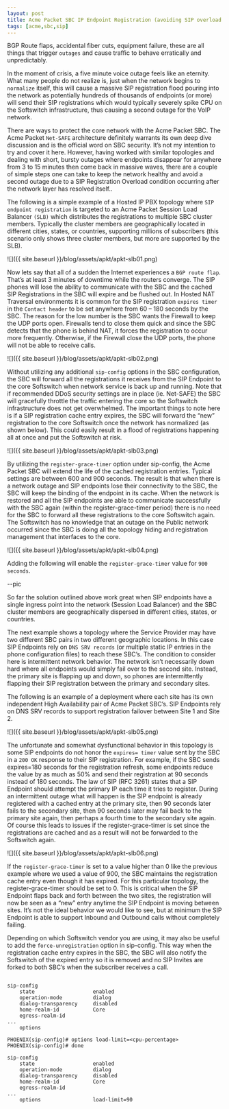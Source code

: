 ```yaml
---
layout: post
title: Acme Packet SBC IP Endpoint Registration (avoiding SIP overload and registration flooding)
tags: [acme,sbc,sip]
---
```

BGP Route flaps, accidental fiber cuts, equipment failure, these are all things that trigger `outages` and cause traffic to behave erratically and unpredictably. 

<!--more-->

In the moment of crisis, a five minute voice outage feels like an eternity. What many people do not realize is, just when the network begins to `normalize` itself, this will cause a massive SIP registration flood pouring into the network as potentially hundreds of thousands of endpoints (or more) will send their SIP registrations which would typically severely spike CPU on the Softswitch infrastructure, thus causing a second outage for the VoIP network.

There are ways to protect the core network with the Acme Packet SBC. The Acme Packet `Net-SAFE` architecture definitely warrants its own deep dive discussion and is the official word on SBC security. It’s not my intention to try and cover it here. However, having worked with similar topologies and dealing with short, bursty outages where endpoints disappear for anywhere from 3 to 15 minutes then come back in massive waves, there are a couple of simple steps one can take to keep the network healthy and avoid a second outage due to a SIP Registration Overload condition occurring after the network layer has resolved itself..

The following is a simple example of a Hosted IP PBX topology where `SIP endpoint registration` is targeted to an Acme Packet Session Load Balancer `(SLB)` which distributes the registrations to multiple SBC cluster members. Typically the cluster members are geographically located in different cities, states, or countries, supporting millions of subscribers (this scenario only shows three cluster members, but more are supported by the SLB).

![]({{ site.baseurl }}/blog/assets/apkt/apkt-slb01.png)

Now lets say that all of a sudden the Internet experiences a `BGP route flap`. That’s at least 3 minutes of downtime while the routers converge. The SIP phones will lose the ability to communicate with the SBC and the cached SIP Registrations in the SBC will expire and be flushed out. In Hosted NAT Traversal environments it is common for the SIP registration `expires timer` in the `Contact header` to be set anywhere from 60 – 180 seconds by the SBC.  The reason for the low number is the SBC wants the Firewall to keep the UDP ports open. Firewalls tend to close them quick and since the SBC detects that the phone is behind NAT, it forces the registration to occur more frequently. Otherwise, if the Firewall close the UDP ports, the phone will not be able to receive calls.

![]({{ site.baseurl }}/blog/assets/apkt/apkt-slb02.png)

Without utilizing any additional `sip-config` options in the SBC configuration, the SBC will forward all the registrations it receives from the SIP Endpoint to the core Softswitch when network service is back up and running. Note that if recommended DDoS security settings are in place (ie. Net-SAFE) the SBC will gracefully throttle the traffic entering the core so the Softswitch infrastructure does not get overwhelmed. The important things to note here is if a SIP registration cache entry expires, the SBC will forward the “new” registration to the core Softswitch once the network has normalized (as shown below). This could easily result in a flood of registrations happening all at once and put the Softswitch at risk.

![]({{ site.baseurl }}/blog/assets/apkt/apkt-slb03.png)

By utilizing the `register-grace-timer` option under sip-config, the Acme Packet SBC will extend the life of the cached registration entries. Typical settings are between 600 and 900 seconds. The result is that when there is a network outage and SIP endpoints lose their connectivity to the SBC, the SBC will keep the binding of the endpoint in its cache. When the network is restored and all the SIP endpoints are able to communicate successfully with the SBC again (within the register-grace-timer period) there is no need for the SBC to forward all these registrations to the core Softswitch again. The Softswitch has no knowledge that an outage on the Public network occurred since the SBC is doing all the topology hiding and registration management that interfaces to the core.

![]({{ site.baseurl }}/blog/assets/apkt/apkt-slb04.png)

Adding the following will enable the `register-grace-timer` value for `900 seconds`.

--pic

So far the solution outlined above work great when SIP endpoints have a single ingress point into the network (Session Load Balancer) and the SBC cluster members are geographically dispersed in different cities, states, or countries.

The next example shows a topology where the Service Provider may have two different SBC pairs in two different geographic locations. In this case SIP Endpoints rely on `DNS SRV records` (or multiple static IP entries in the phone configuration files) to reach these SBC’s. The condition to consider here is intermittent network behavior. The network isn’t necessarily down hard where all endpoints would simply fail over to the second site. Instead, the primary site is flapping up and down, so phones are intermittently flapping their SIP registration between the primary and secondary sites.

The following is an example of a deployment where each site has its own independent High Availability pair of Acme Packet SBC’s. SIP Endpoints rely on DNS SRV records to support registration failover between Site 1 and Site 2.

![]({{ site.baseurl }}/blog/assets/apkt/apkt-slb05.png)

The unfortunate and somewhat dysfunctional behavior in this topology is some SIP endpoints do not honor the `expires= timer` value sent by the SBC in a `200 OK` response to their SIP registration. For example, if the SBC sends expires=180 seconds for the registration refresh, some endpoints reduce the value by as much as 50% and  send their registration at 90 seconds instead of 180 seconds. The law of SIP (RFC 3261) states that a SIP Endpoint should attempt the primary IP each time it tries to register. During an intermittent outage what will happen is the SIP endpoint is already registered with a cached entry at the primary site, then 90 seconds later fails to the secondary site, then 90 seconds later may fail back to the primary site again, then perhaps a fourth time to the secondary site again. Of course this leads to issues if the register-grace-timer is set since the registrations are cached and as a result will not be forwarded to the Softswitch again.

![]({{ site.baseurl }}/blog/assets/apkt/apkt-slb06.png)

If the `register-grace-timer` is set to a value higher than 0 like the previous example where we used a value of 900, the SBC maintains the registration cache entry even though it has expired. For this particular topology, the register-grace-timer should be set to 0. This is critical when the SIP Endpoint flaps back and forth between the two sites, the registration will now be seen as a “new” entry anytime the SIP Endpoint is moving between sites. It’s not the ideal behavior we would like to see, but at minimum the SIP Endpoint is able to support Inbound and Outbound calls without completely failing.

Depending on which Softswitch vendor you are using, it may also be useful to add the `force-unregistration` option in sip-config. This way when the registration cache entry expires in the SBC, the SBC will also notify the Softswitch of the expired entry so it is removed and no SIP Invites are forked to both SBC’s when the subscriber receives a call.

```text

sip-config
    state                   enabled
    operation-mode          dialog
    dialog-transparency     disabled
    home-realm-id           Core
    egress-realm-id         
...
    options

PHOENIX(sip-config)# options load-limit=<cpu-percentage>
PHOENIX(sip-config)# done

sip-config
    state                   enabled
    operation-mode          dialog
    dialog-transparency     disabled
    home-realm-id           Core
    egress-realm-id
...
    options                 load-limit=90

```

